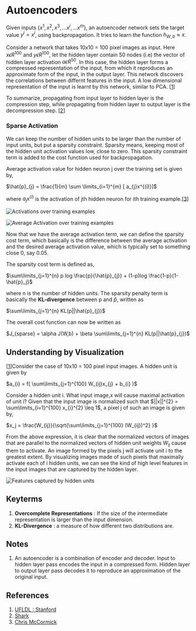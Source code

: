# Autoencoders

Given inputs {$x^{1},x^{2},x^{3},...x^{i},...x^{m}$}, an autoencoder network sets the target value $y^{i} = x^{i}$, using backpropagation. It tries to learn the function $h_{W,b} \approx x$.

Consider a network that takes 10x10 = 100 pixel images as input. Here $x \epsilon R^{100}$ and $y \epsilon R^{100}$, let the hidden layer contain 50 nodes (i.e) the vector of hidden layer activation $a \epsilon R^{50}$. In this case, the hidden layer forms a compressed representation of the input, from which it reproduces an approximate form of the input, in the output layer. This network discovers the correlations between differnt features in the input. A low dimensional representation of the input is learnt by this network, similar to PCA. [[1](http://ufldl.stanford.edu/tutorial/unsupervised/Autoencoders/)]

To summarize, propagating from input layer to hidden layer is the compression step, while propagating from hidden layer to output layer is the decompression step. [[2](http://image.diku.dk/shark/sphinx_pages/build/html/rest_sources/tutorials/algorithms/autoencoders.html)]

### Sparse Activation

We can keep the number of hidden units to be larger than the number of input units, but put a sparsity constraint. Sparsity means, keeping most of the hidden unit activation values low, close to zero. This sparsity constraint term is added to the cost function used for backpropagation.

Average activation value for hidden neuron j over the training set is given by,

$\hat{p}_{j} = \frac{1}{m} \sum \limits_{i=1}^{m} [ a_{j}x^{(i)}]$ <br />

where $a_{j}x^{(i)}$ is the activation of jth hidden neuron for ith training example.[[3](https://chrisjmccormick.wordpress.com/2014/05/30/deep-learning-tutorial-sparse-autoencoder/)]

![Activations over training examples](/home/jabroni/_/deeplearning/_notes/primer/svg/autoencoder1.png)

![Average Activation over training examples](/home/jabroni/_/deeplearning/_notes/primer/svg/autoencoder2.png)

Now that we have the average activation term, we can define the sparsity cost term, which basically is the difference between the average activation and the desired average activation value, which is typically set to something close 0, say 0.05.

The sparsity cost term is defined as,

$\sum\limits_{j=1}^{n} p log \frac{p}{\hat{p}_{j}} + (1-p)log \frac{1-p}{1-\hat{p}_j}$

where n is the number of hidden units. The sparsity penalty term is basically the **KL-divergence** between p and $\hat{p}$, written as

$\sum\limits_{j=1}^{n} KL(p||\hat{p}_{j})$

The overall cost function can now be written as

$J_{sparse} = \alpha J(W,b) + \beta \sum\limits_{j=1}^{n} KL(p||\hat{p}_{j})$

## Understanding by Visualization

[[1](http://ufldl.stanford.edu/tutorial/unsupervised/Autoencoders/)]Consider the case of 10x10 = 100 pixel input images. A hidden unit is given by

$a_{i} = f( \sum\limits_{j=1}^{100} W_{ij}x_{j} + b_{i} )$

Consider a hidden unit i. What input image,x will cause maximal activation of unit i? Given that the input image is normalized such that $||x||^{2} = \sum\limits_{i=1}^{100} x_{i}^{2} \leq 1$, a pixel j of such an image is given by,

$x_j = \frac{W_{ij}}{\sqrt{\sum\limits_{j=1}^{100} (W_{ij})^2} }$

From the above expression, it is clear that the normalized vectors of images that are parallel to the normalized vectors of hidden unit weights $W_{ij}$ cause them to activate. An image formed by the pixels j will activate unit i to the greatest extent. By visualizing images made of such pixels that maximally activate each of i hidden units, we can see the kind of high level features in the input images that are captured by the hidden layer. 

![Features captured by hidden units](/home/jabroni/_/deeplearning/_notes/primer/svg/autoencoder3.png)



## Keyterms

1. **Overcomplete Representations** : If the size of the intermediate representation is larger than the input dimension.
2. **KL-Divergence** : a measure of how different two distributions are.

## Notes

1. An autoencoder is a combination of encoder and decoder. Input to hidden layer pass encodes the input in a compressed form. Hidden layer to output layer pass decodes it to reproduce an approximation of the original input.

## References

1. [UFLDL : Stanford](http://ufldl.stanford.edu/tutorial/unsupervised/Autoencoders/)
2. [Shark](http://image.diku.dk/shark/sphinx_pages/build/html/rest_sources/tutorials/algorithms/autoencoders.html)
3. [Chris McCormick](https://chrisjmccormick.wordpress.com/2014/05/30/deep-learning-tutorial-sparse-autoencoder/)
